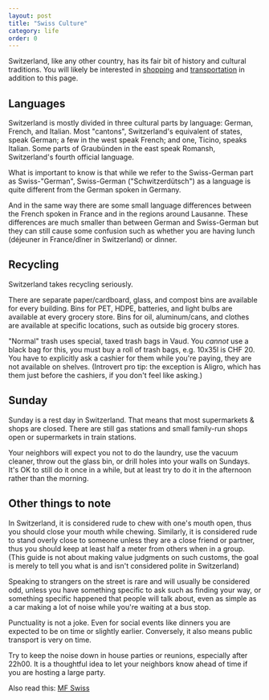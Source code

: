 ```yaml
---
layout: post
title: "Swiss Culture"
category: life
order: 0
---
```


Switzerland, like any other country, has its fair bit of history and cultural traditions.
You will likely be interested in [shopping](/life/shopping) and [transportation](/life/transportation) in addition to this page.


## Languages

Switzerland is mostly divided in three cultural parts by language: German, French, and Italian.
Most "cantons", Switzerland's equivalent of states, speak German; a few in the west speak French; and one, Ticino, speaks Italian.
Some parts of Graubünden in the east speak Romansh, Switzerland's fourth official language.

What is important to know is that while we refer to the Swiss-German part as Swiss-"German", Swiss-German ("Schwitzerdütsch") as a language is quite different from the German spoken in Germany.

And in the same way there are some small language differences between the French spoken in France and in the regions around Lausanne.
These differences are much smaller than between German and Swiss-German but they can still cause some confusion such as whether you are having lunch (déjeuner in France/dîner in Switzerland) or dinner. 


## Recycling

Switzerland takes recycling seriously.

There are separate paper/cardboard, glass, and compost bins are available for every building.
Bins for PET, HDPE, batteries, and light bulbs are available at every grocery store.
Bins for oil, aluminum/cans, and clothes are available at specific locations, such as outside big grocery stores.

"Normal" trash uses special, taxed trash bags in Vaud. You _cannot_ use a black bag for this, you must buy a roll of trash bags, e.g. 10x35l is CHF 20.
You have to explicitly ask a cashier for them while you're paying, they are not available on shelves.
(Introvert pro tip: the exception is Aligro, which has them just before the cashiers, if you don't feel like asking.)


## Sunday

Sunday is a rest day in Switzerland. That means that most supermarkets & shops are closed. There are still gas stations and small family-run shops open or supermarkets in train stations.

Your neighbors will expect you not to do the laundry, use the vacuum cleaner, throw out the glass bin, or drill holes into your walls on Sundays.
It's OK to still do it once in a while, but at least try to do it in the afternoon rather than the morning.


## Other things to note

In Switzerland, it is considered rude to chew with one's mouth open, thus you should close your mouth while chewing.
Similarly, it is considered rude to stand overly close to someone unless they are a close friend or partner, thus you should keep at least half a meter from others when in a group.
(This guide is not about making value judgments on such customs, the goal is merely to tell you what is and isn't considered polite in Switzerland)

Speaking to strangers on the street is rare and will usually be considered odd, unless you have something specific to ask such as finding your way, or something specific happened that
people will talk about, even as simple as a car making a lot of noise while you're waiting at a bus stop.

Punctuality is not a joke. Even for social events like dinners you are expected to be on time or slightly earlier. Conversely, it also means public transport is very on time.

Try to keep the noise down in house parties or reunions, especially after 22h00. It is a thoughtful idea to let your neighbors know ahead of time if you are hosting a large party. 


Also read this: [MF Swiss](https://www.reddit.com/r/AskReddit/comments/11pcs1/while_i_lived_in_an_apartment_i_kept_a_linksys/c6oqc3m)
